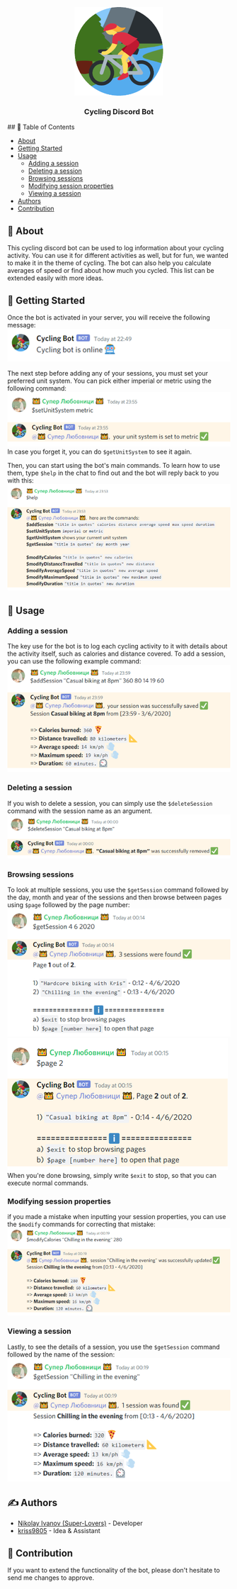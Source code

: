 <p align="center">
  <a href="" rel="noopener">
 <img width=200px height=200px src="demo/header.png" alt="Bot logo"></a>
</p>

<h3 align="center">Cycling Discord Bot</h3>
## 📝 Table of Contents

* [About](#about)
* [Getting Started](#getting-started)
* [Usage](#usage)
	* [Adding a session](#adding-session)
	* [Deleting a session](#deleting-session)
	* [Browsing sessions](#browsing-sessions)
	* [Modifying session properties](#modifying-session)
	* [Viewing a session](#viewing-session)
* [Authors](#authors)
* [Contribution](#contribution)



## 🧐 About <a name = "about"></a>

This cycling discord bot can be used to log information about your cycling activity. You can use it for different activities as well, but for fun, we wanted to make it in the theme of cycling. The bot can also help you calculate averages of speed or find about how much you cycled. This list can be extended easily with more ideas. 



## 🏁 Getting Started <a name = "getting-started"></a>
Once the bot is activated in your server, you will receive the following message:
![](demo/activation.png)

The next step before adding any of your sessions, you must set your preferred unit system. You can pick either imperial or metric using the following command:
![](demo/unitSystem.png)
In case you forget it, you can do ``$getUnitSystem`` to see it again.

Then, you can start using the bot's main commands. To learn how to use them, type ``$help`` in the chat to find out and the bot will reply back to you with this:
![](demo/help.png)

## 🎈 Usage <a name = "usage"></a>
### Adding a session <a name = "adding-session"></a>
The key use for the bot is to log each cycling activity to it with details about the activity itself, such as calories and distance covered. To add a session, you can use the following example command:
![](demo/addSession.png)

### Deleting a session <a name = "deleting-session"></a>
If you wish to delete a session, you can simply use the ``$deleteSession`` command with the session name as an argument.
![](demo/deleteSession.png)

### Browsing sessions <a name = "browsing-sessions"></a>
To look at multiple sessions, you use the ``$getSession`` command followed by the day, month and year of the sessions and then browse between pages using ``$page`` followed by the page number:
![](demo/pagination.png)
![](demo/pageNumber.png)
When you're done browsing, simply write ``$exit`` to stop, so that you can execute normal commands.

### Modifying session properties <a name = "modifying-session"></a>
if you made a mistake when inputting your session properties, you can use the  ``$modify`` commands for correcting that mistake:
![](demo/modify.png)

### Viewing a session <a name = "viewing-session"></a>
Lastly, to see the details of a session, you use the ``$getSession`` command followed by the name of the session:
![](demo/viewSession.png)


## ✍️ Authors <a name = "authors"></a>
* [Nikolay Ivanov (Super-Lovers)](https://github.com/Super-Lovers) - Developer
* [kriss9805](https://github.com/kriss9805) - Idea & Assistant

## 🎁 Contribution <a name = "contribution"></a>
If you want to extend the functionality of the bot, please don't hesitate to send me changes to approve.